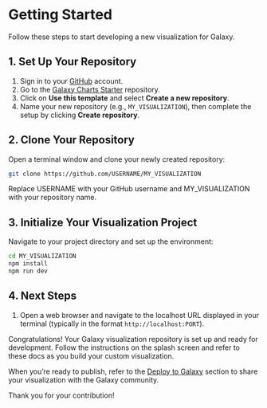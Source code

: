 # Getting Started

Follow these steps to start developing a new visualization for Galaxy.

## 1. Set Up Your Repository

1. Sign in to your [GitHub](https://github.com) account.
2. Go to the [Galaxy Charts Starter](https://github.com/guerler/galaxy-charts-starter) repository.
3. Click on **Use this template** and select **Create a new repository**.
4. Name your new repository (e.g., `MY_VISUALIZATION`), then complete the setup by clicking **Create repository**.

## 2. Clone Your Repository

Open a terminal window and clone your newly created repository:

```bash
git clone https://github.com/USERNAME/MY_VISUALIZATION
```
Replace USERNAME with your GitHub username and MY_VISUALIZATION with your repository name.

## 3. Initialize Your Visualization Project

Navigate to your project directory and set up the environment:
```bash
cd MY_VISUALIZATION
npm install
npm run dev
```

## 4. Next Steps

1. Open a web browser and navigate to the localhost URL displayed in your terminal (typically in the format `http://localhost:PORT`).

Congratulations! Your Galaxy visualization repository is set up and ready for development. Follow the instructions on the splash screen and refer to these docs as you build your custom visualization.

When you’re ready to publish, refer to the [Deploy to Galaxy](deploy-plugin.html) section to share your visualization with the Galaxy community.

Thank you for your contribution!
